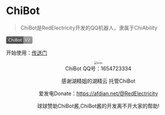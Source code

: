 # ChiBot


> ChiBot是RedElectricity开发的QQ机器人，隶属于ChiAbility

<svg xmlns="http://www.w3.org/2000/svg" xmlns:xlink="http://www.w3.org/1999/xlink" width="72" height="20" role="img" aria-label="ChiBot: V2">
  <title>ChiBot: V2</title>
  <linearGradient id="s" x2="0" y2="100%">
    <stop offset="0" stop-color="#bbb" stop-opacity=".1"/>
    <stop offset="1" stop-opacity=".1"/>
  </linearGradient>
  <clipPath id="r">
    <rect width="72" height="20" rx="3" fill="#fff"/>
  </clipPath>
  <g clip-path="url(#r)">
    <rect width="47" height="20" fill="#555"/>
    <rect x="47" width="25" height="20" fill="#9f9f9f"/>
    <rect width="72" height="20" fill="url(#s)"/>
  </g>
  <g fill="#fff" text-anchor="middle" font-family="Verdana,Geneva,DejaVu Sans,sans-serif" text-rendering="geometricPrecision" font-size="110">
    <text aria-hidden="true" x="245" y="150" fill="#010101" fill-opacity=".3" transform="scale(.1)" textLength="370">ChiBot</text>
    <text x="245" y="140" transform="scale(.1)" fill="#fff" textLength="370">ChiBot</text>
    <text aria-hidden="true" x="585" y="150" fill="#010101" fill-opacity=".3" transform="scale(.1)" textLength="150">V2</text>
    <text x="585" y="140" transform="scale(.1)" fill="#fff" textLength="150">V2</text>
  </g>
</svg>

开始使用：[传送门](guide/README.md)

<div align=center><img src="http://q1.qlogo.cn/g?b=qq&nk=1654723334&s=640" alt="icon" style="zoom:50%;" />

<div align=center>ChiBot QQ号：1654723334


感谢湖精姐的湖精云 托管ChiBot

爱发电Donate：https://afdian.net/@RedElectricity

球球赞助ChiBot酱,ChiBot酱的开发离不开大家的帮助!
